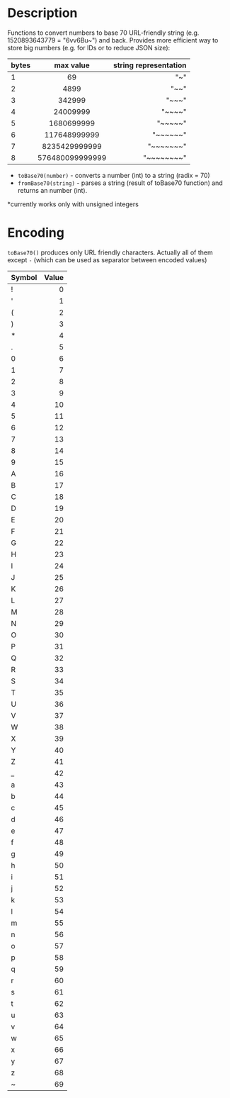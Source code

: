 # Description

Functions to convert numbers to base 70 URL-friendly string (e.g. 1520893643779 = "6vv6Bu~") and back.
Provides more efficient way to store big numbers (e.g. for IDs or to reduce JSON size):

| bytes | max value | string representation |
| ----- |:---------:| ---------:|
| 1 | 69 | "~"
| 2 | 4899 | "~~"
| 3 | 342999 | "~~~"
| 4 | 24009999 | "~~~~"
| 5 | 1680699999 | "~~~~~"
| 6 | 117648999999 | "~~~~~~"
| 7 | 8235429999999 | "~~~~~~~"
| 8 | 576480099999999 | "~~~~~~~~"

- `toBase70(number)` - converts a number (int) to a string (radix = 70)
- `fromBase70(string)` - parses a string (result of toBase70 function) and returns an number (int).

*currently works only with unsigned integers

# Encoding

`toBase70()` produces only URL friendly characters. Actually all of them except `-` (which can be used as separator between encoded values)

| Symbol | Value 
| ------ | ----:
| ! | 0
| ' | 1
| ( | 2
| ) | 3
| * | 4
| . | 5
| 0 | 6
| 1 | 7
| 2 | 8
| 3 | 9
| 4 | 10
| 5 | 11
| 6 | 12
| 7 | 13
| 8 | 14
| 9 | 15
| A | 16
| B | 17
| C | 18
| D | 19
| E | 20
| F | 21
| G | 22
| H | 23
| I | 24
| J | 25
| K | 26
| L | 27
| M | 28
| N | 29
| O | 30
| P | 31
| Q | 32
| R | 33
| S | 34
| T | 35
| U | 36
| V | 37
| W | 38
| X | 39
| Y | 40
| Z | 41
| _ | 42
| a | 43
| b | 44
| c | 45
| d | 46
| e | 47
| f | 48
| g | 49
| h | 50
| i | 51
| j | 52
| k | 53
| l | 54
| m | 55
| n | 56
| o | 57
| p | 58
| q | 59
| r | 60
| s | 61
| t | 62
| u | 63
| v | 64
| w | 65
| x | 66
| y | 67
| z | 68
| ~ | 69

